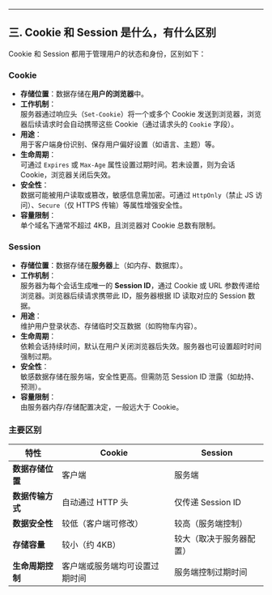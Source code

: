 



 
---
## 三. Cookie 和 Session 是什么，有什么区别
Cookie 和 Session 都用于管理用户的状态和身份，区别如下：

### Cookie
- **存储位置**：数据存储在**用户的浏览器**中。
- **工作机制**：  
  服务器通过响应头（`Set-Cookie`）将一个或多个 Cookie 发送到浏览器，浏览器后续请求时会自动携带这些 Cookie（通过请求头的 `Cookie` 字段）。
- **用途**：  
  用于客户端身份识别、保存用户偏好设置（如语言、主题）等。
- **生命周期**：  
  可通过 `Expires` 或 `Max-Age` 属性设置过期时间。若未设置，则为会话 Cookie，浏览器关闭后失效。
- **安全性**：  
  数据可能被用户读取或篡改，敏感信息需加密。可通过 `HttpOnly`（禁止 JS 访问）、`Secure`（仅 HTTPS 传输）等属性增强安全性。
- **容量限制**：  
  单个域名下通常不超过 4KB，且浏览器对 Cookie 总数有限制。

### Session
- **存储位置**：数据存储在**服务器**上（如内存、数据库）。
- **工作机制**：  
  服务器为每个会话生成唯一的 **Session ID**，通过 Cookie 或 URL 参数传递给浏览器。浏览器后续请求携带此 ID，服务器根据 ID 读取对应的 Session 数据。
- **用途**：  
  维护用户登录状态、存储临时交互数据（如购物车内容）。
- **生命周期**：  
  依赖会话持续时间，默认在用户关闭浏览器后失效。服务器也可设置超时时间强制过期。
- **安全性**：  
  敏感数据存储在服务端，安全性更高。但需防范 Session ID 泄露（如劫持、预测）。
- **容量限制**：  
  由服务器内存/存储配置决定，一般远大于 Cookie。

### 主要区别
| 特性                | Cookie                          | Session                      |
|---------------------|---------------------------------|------------------------------|
| **数据存储位置**     | 客户端                          | 服务端                       |
| **数据传输方式**     | 自动通过 HTTP 头                | 仅传递 Session ID            |
| **数据安全性**       | 较低（客户端可修改）            | 较高（服务端控制）           |
| **存储容量**         | 较小（约 4KB）                  | 较大（取决于服务器配置）     |
| **生命周期控制**     | 客户端或服务端均可设置过期时间  | 服务端控制过期时间           |

